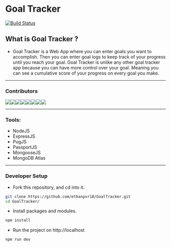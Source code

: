 # Goal Tracker

[![Build Status](https://travis-ci.com/ethanpvr18/GoalTracker.svg?branch=master)](https://travis-ci.com/ethanpvr18/GoalTracker)

## What is Goal Tracker ?
- Goal Tracker is a Web App where you can enter goals you want to accomplish.  Then you can enter goal logs to keep track of your progress until you reach your goal.  Goal Tracker is unlike any other goal tracker app because you can have more control over your goal.  Meaning you can see a cumulative score of your progress on every goal you make.

---

### Contributors

[![](https://sourcerer.io/fame/ethanpvr18/ethanpvr18/GoalTracker/images/0)](https://sourcerer.io/fame/ethanpvr18/ethanpvr18/GoalTracker/links/0)[![](https://sourcerer.io/fame/ethanpvr18/ethanpvr18/GoalTracker/images/1)](https://sourcerer.io/fame/ethanpvr18/ethanpvr18/GoalTracker/links/1)[![](https://sourcerer.io/fame/ethanpvr18/ethanpvr18/GoalTracker/images/2)](https://sourcerer.io/fame/ethanpvr18/ethanpvr18/GoalTracker/links/2)[![](https://sourcerer.io/fame/ethanpvr18/ethanpvr18/GoalTracker/images/3)](https://sourcerer.io/fame/ethanpvr18/ethanpvr18/GoalTracker/links/3)[![](https://sourcerer.io/fame/ethanpvr18/ethanpvr18/GoalTracker/images/4)](https://sourcerer.io/fame/ethanpvr18/ethanpvr18/GoalTracker/links/4)[![](https://sourcerer.io/fame/ethanpvr18/ethanpvr18/GoalTracker/images/5)](https://sourcerer.io/fame/ethanpvr18/ethanpvr18/GoalTracker/links/5)[![](https://sourcerer.io/fame/ethanpvr18/ethanpvr18/GoalTracker/images/6)](https://sourcerer.io/fame/ethanpvr18/ethanpvr18/GoalTracker/links/6)[![](https://sourcerer.io/fame/ethanpvr18/ethanpvr18/GoalTracker/images/7)](https://sourcerer.io/fame/ethanpvr18/ethanpvr18/GoalTracker/links/7)

---

### Tools:
- NodeJS
- ExpressJS
- PugJS
- PassportJS
- MongooseJS
- MongoDB Atlas

---

### Developer Setup

- Fork this repository, and cd into it.
```bash
git clone https://github.com/ethanpvr18/GoalTracker.git
cd GoalTracker/
```
- Install packages and modules.
```bash
npm install
```
- Run the project on http://localhost
```bash
npm run dev
```
